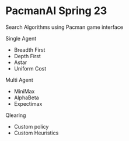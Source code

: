 # PacmanAI Spring 23
Search Algorithms using Pacman game interface

Single Agent 
- Breadth First
- Depth First
- Astar
- Uniform Cost 

Multi Agent 
- MiniMax
- AlphaBeta
- Expectimax
  
Qlearing 
- Custom policy
- Custom Heuristics
 
